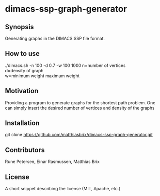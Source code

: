 # dimacs-ssp-graph-generator

## Synopsis

Generating graphs in the DIMACS SSP file format.

## How to use

./dimacs.sh -n 100 -d 0.7 -w 100 1000
n=number of vertices <br />
d=density of graph <br />
w=minimum weight maximum weight <br />

## Motivation

Providing a program to generate graphs for the shortest path problem. One can simply insert the desired number of vertices and density of the graphs

## Installation

git clone https://github.com/matthiasbrix/dimacs-ssp-graph-generator.git

## Contributors

Rune Petersen, Einar Rasmussen, Matthias Brix

## License

A short snippet describing the license (MIT, Apache, etc.)
